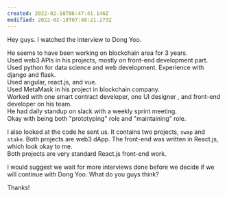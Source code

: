 ```yaml
---
created: 2022-02-18T06:47:41.146Z
modified: 2022-02-18T07:48:21.273Z
---
```

Hey guys. I watched the interview to Dong Yoo.

He seems to have been working on blockchain area for 3 years.  
Used web3 APIs in his projects, mostly on front-end development part.   
Used python for data science and web development. Experience with django and flask.  
Used angular, react.js, and vue.  
Used MetaMask in his project in blockchain company.  
Worked with one smart contract developer, one UI designer , and front-end developer on his team.  
He had daily standup on slack with a weekly sprint meeting.  
Okay with being both "prototyping" role and "maintaining" role.  

I also looked at the code he sent us. It contains two projects, `swap` and `stake`. Both projects are web3 dApp. The front-end was written in React.js, which look okay to me.  
Both projects are very standard React.js front-end work.  

I would suggest we wait for more interviews done before we decide if we will continue with Dong Yoo. What do you guys think?  

Thanks!